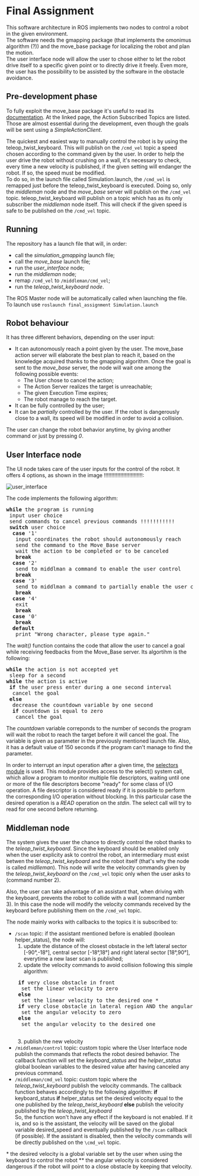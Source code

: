 # Final Assignment
This software architecture in ROS implements two nodes to control a robot in the given environment.  
The software needs the gmapping package (that implements the omonimus algorithm (?)) and the move_base package for localizing the robot and plan the motion.  
The user interface node will allow the user to chose either to let the robot drive itself to a specific given point or to directly drive it freely. Even more, the user has the possibility to be assisted by the software in the obstacle avoidance.  
 
## Pre-development phase
To fully exploit the move_base package it's useful to read its [documentation](https://wiki.ros.org/move_base). At the linked page, the Action Subscribed Topics are listed. Those  are almost essential during the development, even though the goals will be sent using a *SimpleActionClient*.  
 
The quickest and easiest way to manually control the robot is by using the teleop_twist_keyboard. This will publish on the `/cmd_vel` topic a speed chosen according to the command given by the user. In order to help the user drive the robot without crushing on a wall, it's necessary to check, every time a new velocity is published, if the given setting will endanger the robot. If so, the speed must be modified.  
To do so, in the launch file called Simulation.launch, the `/cmd_vel` is remapped just before the teleop_twist_keyboard is executed. Doing so, only the *middleman* node and the *move_base* server will publish on the `/cmd_vel` topic. teleop_twist_keyboard will publish on a topic which has as its only subscriber the *middleman* node itself. This will check if the given speed is safe to be published on the `/cmd_vel` topic.

## Running
The repository has a launch file that will, in order:  
- call the *simulation_gmapping* launch file;  
- call the *move_base* launch file;    
- run the *user_interface* node;  
- run the *middleman* node;  
- remap `/cmd_vel` to `/middleman/cmd_vel`;  
- run the *teleop_twist_keyboard node*.  

The ROS Master node will be automatically called when launching the file.  
To launch use `roslaunch final_assignment Simulation.launch`  

## Robot behaviour 
It has three different behaviors, depending on the user input:
- It can autonomously reach a point given by the user. The move_base action server will elaborate the best plan to reach it, based on the knowledge acquired thanks to the gmapping algorithm. Once the goal is sent to the *move_base* server, the node will wait one among the following possible events:
  - The User chose to cancel the action;
  - The Action Server realizes the target is unreachable;
  - The given Execution Time expires;
  - The robot manage to reach the target.
- It can be fully controlled by the user;  
- It can be *partially* controlled by the user. If the robot is dangerously close to a wall, its speed will be modified in order to avoid a collision.  

The user can change the robot behavior anytime, by giving another command or just by pressing *0*.

## User Interface node
The UI node takes care of the user inputs for the control of the robot. It offers 4 options, as shown in the image !!!!!!!!!!!!!!!!!!!!!!!!!!:  

![user_interface](/images/roslaunch.png)

The code implements the following algorithm:  
<pre>
<b>while</b> the program is running
 input user choice
 send commands to cancel previous commands !!!!!!!!!!!
 <b>switch</b> user choice
  <b>case</b> '1'
   input coordinates the robot should autonomously reach
   send the command to the Move_Base server
   wait the action to be completed or to be canceled
   <b>break</b>
  <b>case</b> '2'
   send to middlman a command to enable the user control
   <b>break</b>
  <b>case</b> '3'
   send to middlman a command to partially enable the user control
   <b>break</b>
  <b>case</b> '4'
   exit
   <b>break</b>
  <b>case</b> '0'
   <b>break</b>
  <b>default</b>
   print "Wrong character, please type again."
</pre>  

The *wait()* function contains the code that allow the user to cancel a goal while receiving feedbacks from the Move_Base server. Its algortihm is the following:
<pre>
<b>while</b> the action is not accepted yet
 sleep for a second
<b>while</b> the action is active
 <b>if</b> the user press enter during a one second interval
  cancel the goal
 <b>else</b>
  decrease the countdown variable by one second
  <b>if</b> countdown is equal to zero
   cancel the goal 
</pre>  

The *countdown* variable correponds to the number of seconds the program will wait the robot to reach the target before it will cancel the goal. The variable is given as parameter in the previously mentioned launch file. Also, it has a default value of 150 seconds if the program can't manage to find the parameter.  

In order to interrupt an input operation after a given time, the [selectors module](https://docs.python.org/3/library/selectors.html) is used. This module provides access to the select() system call, which allow a program to monitor multiple file descriptors, waiting until one or more of the file descriptors become "ready" for some class of I/O operation. A file descriptor is considered ready if it is possible to perform the corresponding I/O operation without blocking. In this particular case the desired operation is a *READ* operation on the *stdin*. The select call will try to read for one second before returning.

## Middleman node
The system gives the user the chance to directly control the robot thanks to the *teleop_twist_keyboard*. Since the keyboard should be enabled only when the user explicity ask to control the robot, an intermediary must exist betwen the *teleop_twist_keyboard* and the robot itself (that's why the node is called *midlleman*). This node will write the velocity commands given by the *teleop_twist_keyboard* on the `/cmd_vel` topic only when the user asks to (command number 2).  

Also, the user can take advantage of an assistant that, when driving with the keyboard, prevents the robot to collide with a wall (command number 3). In this case the node will modify the velocity commands received by the keyboard before publishing them on the `/cmd_vel` topic.  

The node mainly works with callbacks to the topics it is subscribed to:
- `/scan` topic: if the assistant mentioned before is enabled (boolean helper_status), the node will:
  1. update the distance of the closest obstacle in the left lateral sector [-90°,-18°], central sector [-18°,18°] and right lateral sector [18°,90°], everytime a new laser scan is published;
  2. update the velocity commands to avoid collision following this simple algorithm:
   <pre>
   <b>if</b> very close obstacle in front
    set the linear velocity to zero
   <b>else</b>
    set the linear velocity to the desired one *
   <b>if</b> very close obstacle in lateral region AND the angular velocity is dangerous **
    set the angular velocity to zero
   <b>else</b>
    set the angular velocity to the desired one
   </pre>  
  3. publish the new velocity   
- `/middleman/control` topic: custom topic where the User Interface node publish the commands that reflects the robot desired behavior. The callback function will set the *keyboard_status* and the *helper_status*  global boolean variables to the desired value after having canceled any previous command.
- `/middleman/cmd_vel` topic: custom topic where the *teleop_twist_keyboard* publish the velocity commands. The callback function behaves accordingly to the following algorithm:
  <b>if</b> keyboard_status
   <b>if</b> helper_status
    set the desired velocity equal to the one published by the *teleop_twist_keyboard*
   <b>else</b>
    publish the velocity published by the *teleop_twist_keyboard*
  </pre>  
  So, the function won't have any effect if the keyboard is not enabled. If it is, and so is the assistant, the velocity will be saved on the global variable desired_speed and eventually published by the `/scan` callback (if possible). If the assistant is disabled, then the velocity commands will be directly published on the `\cmd_vel` topic.

\* the desired velocity is a global variable set by the user when using the keyboard to control the robot
\** the angular velocity is considered dangerous if the robot will point to a close obstacle by keeping that velocity.

